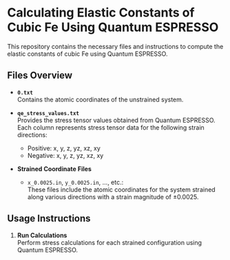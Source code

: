 # Calculating Elastic Constants of Cubic Fe Using Quantum ESPRESSO

This repository contains the necessary files and instructions to compute the elastic constants of cubic Fe using Quantum ESPRESSO.

## Files Overview

- **`0.txt`**  
  Contains the atomic coordinates of the unstrained system.

- **`qe_stress_values.txt`**  
  Provides the stress tensor values obtained from Quantum ESPRESSO. Each column represents stress tensor data for the following strain directions:
  - Positive: x, y, z, yz, xz, xy
  - Negative: x, y, z, yz, xz, xy

- **Strained Coordinate Files**  
  - `x_0.0025.in`, `y_0.0025.in`, ..., etc.:  
    These files include the atomic coordinates for the system strained along various directions with a strain magnitude of ±0.0025.

## Usage Instructions
1. **Run Calculations**  
   Perform stress calculations for each strained configuration using Quantum ESPRESSO.


